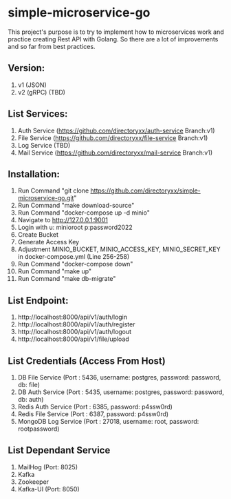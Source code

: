 # simple-microservice-go

This project's purpose is to try to implement how to microservices work and practice creating Rest API with Golang. So there are a lot of improvements and so far from best practices.

## Version:
1. v1 (JSON)
2. v2 (gRPC) (TBD)

## List Services:
1. Auth Service (https://github.com/directoryxx/auth-service Branch:v1)
2. File Service (https://github.com/directoryxx/file-service Branch:v1)
3. Log Service (TBD)
4. Mail Service (https://github.com/directoryxx/mail-service Branch:v1)


## Installation:
1. Run Command "git clone https://github.com/directoryxx/simple-microservice-go.git"
2. Run Command "make download-source"
3. Run Command "docker-compose up -d minio"
4. Navigate to http://127.0.0.1:9001
5. Login with u: minioroot p:password2022
6. Create Bucket
7. Generate Access Key
8. Adjustment MINIO_BUCKET, MINIO_ACCESS_KEY, MINIO_SECRET_KEY in docker-compose.yml (Line 256-258)
9. Run Command "docker-compose down"
10. Run Command "make up"
11. Run Command "make db-migrate"

## List Endpoint:
1. http://localhost:8000/api/v1/auth/login
2. http://localhost:8000/api/v1/auth/register
3. http://localhost:8000/api/v1/auth/logout
4. http://localhost:8000/api/v1/file/upload

## List Credentials (Access From Host)
1. DB File Service (Port : 5436, username: postgres, password: password, db: file)
2. DB Auth Service (Port : 5435, username: postgres, password: password, db: auth)
3. Redis Auth Service (Port : 6385, password: p4ssw0rd)
4. Redis File Service (Port : 6387, password: p4ssw0rd)
5. MongoDB Log Service (Port : 27018, username: root, password: rootpassword)

## List Dependant Service
1. MailHog (Port: 8025)
2. Kafka
3. Zookeeper
4. Kafka-UI (Port: 8050)
